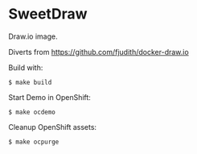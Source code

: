 # SweetDraw

Draw.io image.

Diverts from https://github.com/fjudith/docker-draw.io

Build with:
```
$ make build
```

Start Demo in OpenShift:

```
$ make ocdemo
```

Cleanup OpenShift assets:

```
$ make ocpurge
```
